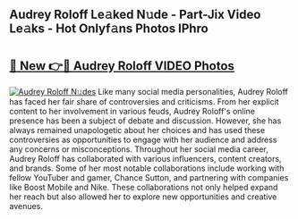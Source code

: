## Audrey Roloff Le𝚊ked N𝚞de - Part-Jix Video Le𝚊ks - Hot Onlyf𝚊ns Photos IPhro

# <h2><a href="http://ab2660.deff.icu/?id=Audrey+Roloff">🔗 New 👉🔴 Audrey Roloff VIDEO Photos</a></h2>

[![Audrey Roloff N𝚞des](https://i.imgur.com/rIISA9y.gif)](http://ab2660.deff.icu/?id=Audrey+Roloff)
Like many social media personalities, Audrey Roloff has faced her fair share of controversies and criticisms. From her explicit content to her involvement in various feuds, Audrey Roloff's online presence has been a subject of debate and discussion. However, she has always remained unapologetic about her choices and has used these controversies as opportunities to engage with her audience and address any concerns or misconceptions. Throughout her social media career, Audrey Roloff has collaborated with various influencers, content creators, and brands. Some of her most notable collaborations include working with fellow YouTuber and gamer, Chance Sutton, and partnering with companies like Boost Mobile and Nike. These collaborations not only helped expand her reach but also allowed her to explore new opportunities and creative avenues.
